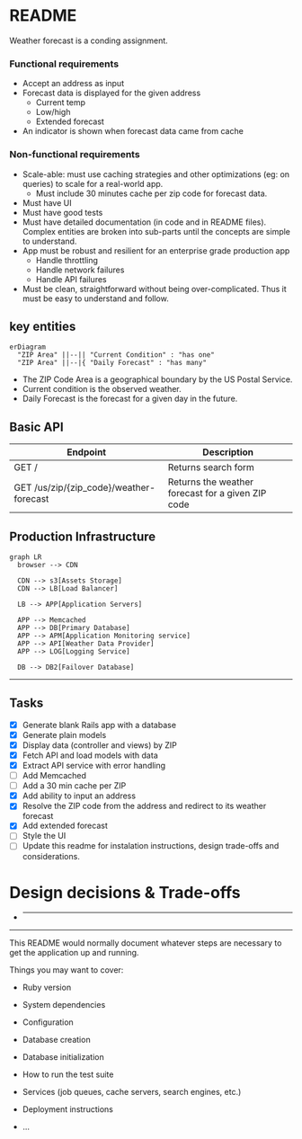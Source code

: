 # README

Weather forecast is a conding assignment.

### Functional requirements

- Accept an address as input
- Forecast data is displayed for the given address
  - Current temp
  - Low/high
  - Extended forecast
- An indicator is shown when forecast data came from cache

### Non-functional requirements

- Scale-able: must use caching strategies and other optimizations (eg: on queries) to scale for a real-world app.
  - Must include 30 minutes cache per zip code for forecast data.
- Must have UI
- Must have good tests
- Must have detailed documentation (in code and in README files). Complex entities are broken into sub-parts until the concepts are simple to understand.
- App must be robust and resilient for an enterprise grade production app
  - Handle throttling
  - Handle network failures
  - Handle API failures
- Must be clean, straightforward without being over-complicated. Thus it must be easy to understand and follow.

## key entities

```mermaid
erDiagram
  "ZIP Area" ||--|| "Current Condition" : "has one"
  "ZIP Area" ||--|{ "Daily Forecast" : "has many"
```

- The ZIP Code Area is a geographical boundary by the US Postal Service.
- Current condition is the observed weather.
- Daily Forecast is the forecast for a given day in the future.

## Basic API

| Endpoint                                | Description                                       |
| --------------------------------------- | ------------------------------------------------- |
| GET /                                   | Returns search form                               |
| GET /us/zip/{zip_code}/weather-forecast | Returns the weather forecast for a given ZIP code |

## Production Infrastructure

```mermaid
graph LR
  browser --> CDN

  CDN --> s3[Assets Storage]
  CDN --> LB[Load Balancer]

  LB --> APP[Application Servers]

  APP --> Memcached
  APP --> DB[Primary Database]
  APP --> APM[Application Monitoring service]
  APP --> API[Weather Data Provider]
  APP --> LOG[Logging Service]

  DB --> DB2[Failover Database]
```

---

## Tasks

- [x] Generate blank Rails app with a database
- [x] Generate plain models
- [x] Display data (controller and views) by ZIP
- [x] Fetch API and load models with data
- [x] Extract API service with error handling
- [ ] Add Memcached
- [ ] Add a 30 min cache per ZIP
- [x] Add ability to input an address
- [x] Resolve the ZIP code from the address and redirect to its weather forecast
- [x] Add extended forecast
- [ ] Style the UI
- [ ] Update this readme for instalation instructions, design trade-offs and considerations.

# Design decisions & Trade-offs

- ***

---

This README would normally document whatever steps are necessary to get the
application up and running.

Things you may want to cover:

- Ruby version

- System dependencies

- Configuration

- Database creation

- Database initialization

- How to run the test suite

- Services (job queues, cache servers, search engines, etc.)

- Deployment instructions

- ...
